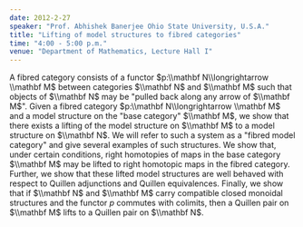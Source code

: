 ```yaml
---
date: 2012-2-27
speaker: "Prof. Abhishek Banerjee Ohio State University, U.S.A."
title: "Lifting of model structures to fibred categories"
time: "4:00 - 5:00 p.m."
venue: "Department of Mathematics, Lecture Hall I"
---
```

A fibred category consists of a functor $p:\\mathbf N\\longrightarrow
\\mathbf M$ between categories $\\mathbf N$ and $\\mathbf M$ such that
objects of $\\mathbf N$ may be "pulled back along any arrow of
$\\mathbf M$". Given a fibred category $p:\\mathbf N\\longrightarrow
\\mathbf M$ and a model structure on the "base category" $\\mathbf M$, we
show that there exists a lifting of the model structure on $\\mathbf M$ to
a model structure on $\\mathbf N$. We will refer to such a system as a
"fibred model category" and give several examples of such structures.
We show that, under certain conditions, right homotopies of maps in the
base category $\\mathbf M$ may  be lifted to right homotopic maps in the
fibred category. Further, we show that these lifted model structures are
well behaved with respect to Quillen adjunctions and Quillen equivalences.
Finally, we show that if $\\mathbf N$ and $\\mathbf M$ carry compatible
closed monoidal structures and the functor $p$ commutes with colimits,
then a Quillen pair on $\\mathbf M$ lifts to a Quillen pair on $\\mathbf N$.
